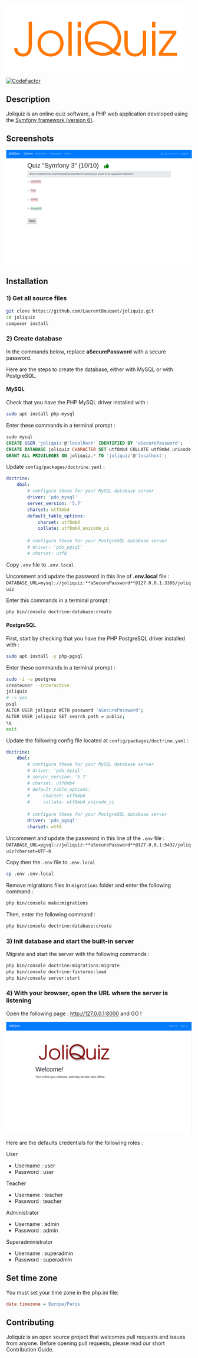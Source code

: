 ![JoliQuiz](https://raw.githubusercontent.com/LaurentBouquet/joliquiz/assets/JoliQuiz.png?raw=true)

[![CodeFactor](https://www.codefactor.io/repository/github/laurentbouquet/joliquiz/badge)](https://www.codefactor.io/repository/github/laurentbouquet/joliquiz)

## Description
Joliquiz is an online quiz software, a PHP web application developed using the [Symfony framework (version 6)](https://symfony.com/).


## Screenshots

![Workout page](https://raw.githubusercontent.com/LaurentBouquet/joliquiz/assets/quiz_symf3_question10.png?raw=true)


## Installation

### 1) Get all source files

```bash
git clone https://github.com/LaurentBouquet/joliquiz.git
cd joliquiz
composer install
```

### 2) Create database

In the commands below, replace **aSecurePassword** with a secure password.

Here are the steps to create the database, either with MySQL or with PostgreSQL.


#### MySQL

Check that you have the PHP MySQL driver installed with :
```bash
sudo apt install php-mysql
```

Enter these commands in a terminal prompt :
```sql
sudo mysql
CREATE USER 'joliquiz'@'localhost' IDENTIFIED BY 'aSecurePassword';
CREATE DATABASE joliquiz CHARACTER SET utf8mb4 COLLATE utf8mb4_unicode_ci;
GRANT ALL PRIVILEGES ON joliquiz.* TO 'joliquiz'@'localhost';
```

Update `config/packages/doctrine.yaml` :
```yaml
doctrine:
    dbal:
        # configure these for your MySQL database server
        driver: 'pdo_mysql'
        server_version: '5.7'
        charset: utf8mb4
        default_table_options:
            charset: utf8mb4
            collate: utf8mb4_unicode_ci

        # configure these for your PostgreSQL database server
        # driver: 'pdo_pgsql'
        # charset: utf8
```

Copy `.env` file to `.env.local`

Uncomment and update the password in this line of **.env.local** file :
`DATABASE_URL=mysql://joliquiz:**aSecurePassword**@127.0.0.1:3306/joliquiz`


Enter this commands in a terminal prompt :
```bash
php bin/console doctrine:database:create
```


#### PostgreSQL

First, start by checking that you have the PHP PostgreSQL driver installed with :
```bash
sudo apt install -y php-pgsql
```

Enter these commands in a terminal prompt :
```bash
sudo -i -u postgres
createuser --interactive
joliquiz
# -> yes
psql
ALTER USER joliquiz WITH password 'aSecurePassword';
ALTER USER joliquiz SET search_path = public;
\q
exit
```

Update the following config file located at `config/packages/doctrine.yaml` :
```yaml
doctrine:
    dbal:
        # configure these for your MySQL database server
        # driver: 'pdo_mysql'
        # server_version: '5.7'
        # charset: utf8mb4
        # default_table_options:
        #     charset: utf8mb4
        #     collate: utf8mb4_unicode_ci

        # configure these for your PostgreSQL database server
        driver: 'pdo_pgsql'
        charset: utf8
```

Uncomment and update the password in this line of the `.env` file :
`DATABASE_URL=pgsql://joliquiz:**aSecurePassword**@127.0.0.1:5432/joliquiz?charset=UTF-8`

Copy then the `.env` file to `.env.local`
```bash
cp .env .env.local
```
Remove migrations files in `migrations` folder and enter the following command :
```bash
php bin/console make:migrations
```

Then, enter the following command :
```bash
php bin/console doctrine:database:create
```


### 3) Init database and start the built-in server

Migrate and start the server with the following commands :
```bash
php bin/console doctrine:migrations:migrate
php bin/console doctrine:fixtures:load
php bin/console server:start
```

### 4) With your browser, open the URL where the server is listening

Open the following page : http://127.0.0.1:8000 and GO !

![Workout page](https://raw.githubusercontent.com/LaurentBouquet/joliquiz/assets/home_page.png?raw=true)

Here are the defaults credentials for the following roles :

User
 - Username : user
 - Password : user

Teacher
 - Username : teacher
 - Password : teacher

Administrator
 - Username : admin
 - Password : admin

Superadministrator
 - Username : superadmin
 - Password : superadmin



## Set time zone

You must set your time zone in the php.ini file: 

```ini
date.timezone = Europe/Paris 
```



## Contributing

Joliquiz is an open source project that welcomes pull requests and issues from anyone.
Before opening pull requests, please read our short Contribution Guide.
